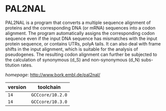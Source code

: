 # PAL2NAL

PAL2NAL is a program that converts a multiple sequence alignment of proteins and  the corresponding DNA (or mRNA) sequences into a codon alignment. The program automatically  assigns the corresponding codon sequence even if the input DNA sequence has mismatches with the  input protein sequence, or contains UTRs, polyA tails. It can also deal with frame shifts in the  input alignment, which is suitable for the analysis of pseudogenes. The resulting codon alignment  can further be subjected to the calculation of synonymous (d_S) and non-synonymous (d_N) subs-  titution rates.

*homepage*: <http://www.bork.embl.de/pal2nal/>

version | toolchain
--------|----------
``14`` | ``GCCcore/10.2.0``
``14`` | ``GCCcore/10.3.0``
